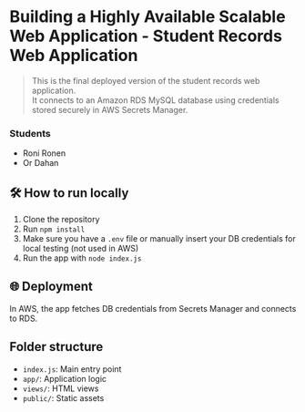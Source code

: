 # Building a Highly Available Scalable Web Application - Student Records Web Application
> This is the final deployed version of the student records web application.<br/>
> It connects to an Amazon RDS MySQL database using credentials stored securely in AWS Secrets Manager.
### Students
- Roni Ronen
- Or Dahan

## 🛠️ How to run locally

1. Clone the repository
2. Run `npm install`
3. Make sure you have a `.env` file or manually insert your DB credentials for local testing (not used in AWS)
4. Run the app with `node index.js`

## 🌐 Deployment

In AWS, the app fetches DB credentials from Secrets Manager and connects to RDS.

## Folder structure

- `index.js`: Main entry point
- `app/`: Application logic
- `views/`: HTML views
- `public/`: Static assets
